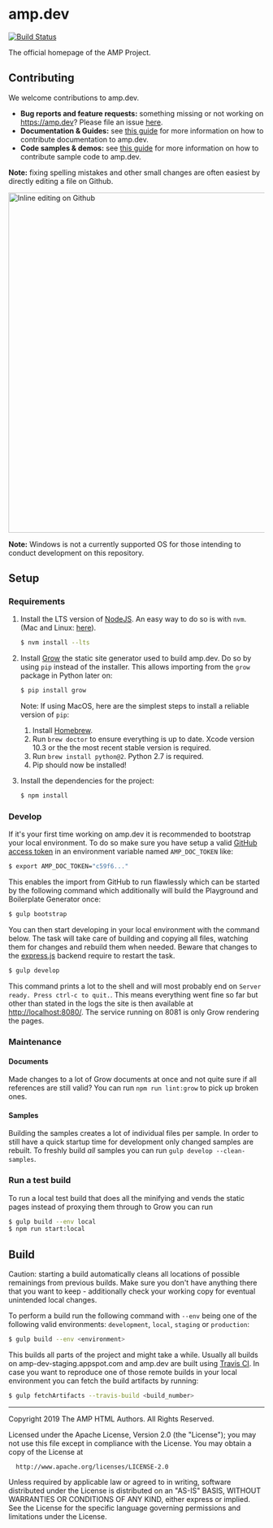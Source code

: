 # amp.dev

[![Build Status](https://travis-ci.org/ampproject/amp.dev.svg?branch=future)](https://travis-ci.org/ampproject/amp.dev)

The official homepage of the AMP Project.

## Contributing

We welcome contributions to amp.dev.

* **Bug reports and feature requests:** something missing or not working on https://amp.dev? Please file an issue [here](https://github.com/ampproject/docs/issues/new).
* **Documentation & Guides:** see [this guide](./contributing/documentation.md) for more information on how to contribute documentation to amp.dev.
* **Code samples & demos:** see [this guide](./contributing/samples.md) for more information on how to contribute sample code to amp.dev.

**Note:** fixing spelling mistakes and other small changes are often easiest by directly editing a file on Github.

<img width="669" alt="Inline editing on Github" src="https://user-images.githubusercontent.com/380472/59018008-2d8f5580-8845-11e9-8160-e2890e2c7944.png">

**Note:** Windows is not a currently supported OS for those intending to conduct development on this repository.

## Setup

### Requirements

1.  Install the LTS version of [NodeJS](https://nodejs.org). An easy way to do so is with `nvm`. (Mac and Linux: [here](https://github.com/creationix/nvm)).
    ```sh
    $ nvm install --lts
    ```

1.  Install [Grow](http://grow.io) the static site generator used to build amp.dev. Do so by using `pip` instead of the installer. This allows importing from the `grow` package in Python later on:
    ```sh
    $ pip install grow
    ```
     Note: If using MacOS, here are the simplest steps to install a reliable version of `pip`:
      1. Install [Homebrew](https://brew.sh/).
      1. Run `brew doctor` to ensure everything is up to date. Xcode version 10.3 or the the most recent stable version is required. 
      1. Run `brew install python@2`. Python 2.7 is required. 
      1. Pip should now be installed! 

1.  Install the dependencies for the project:
    ```sh
    $ npm install
    ```

### Develop

If it's your first time working on amp.dev it is recommended to bootstrap your local environment. To do so make sure you have setup a valid [GitHub access token](https://github.com/settings/tokens) in an environment variable named `AMP_DOC_TOKEN` like:

```sh
$ export AMP_DOC_TOKEN="c59f6..."
```

This enables the import from GitHub to run flawlessly which can be started by the following command which additionally will build the Playground and Boilerplate Generator once:

```sh
$ gulp bootstrap
```

You can then start developing in your local environment with the command below. The task will take care of building and copying all files, watching them for changes and rebuild them when needed. Beware that changes to the [express.js](https://expressjs.com/) backend require to restart the task.

```sh
$ gulp develop
```

This command prints a lot to the shell and will most probably end on `Server ready. Press ctrl-c to quit.`. This means everything went fine so far but other than stated in the logs the site is then available at [http://localhost:8080/](http://localhost:8080/). The service running on 8081 is only Grow rendering the pages.

### Maintenance

#### Documents
Made changes to a lot of Grow documents at once and not quite sure if all references are still valid? You can run `npm run lint:grow` to pick up broken ones.

#### Samples
Building the samples creates a lot of individual files per sample. In order to still have a quick startup time for development only changed samples are rebuilt. To freshly build *all* samples you can run `gulp develop --clean-samples`.

### Run a test build
To run a local test build that does all the minifying and vends the static pages instead of
proxying them through to Grow you can run

```sh
$ gulp build --env local
$ npm run start:local
```

## Build
Caution: starting a build automatically cleans all locations of possible remainings from previous builds. Make sure you don't have anything there that you want to keep - additionally check your working copy for eventual unintended local changes.

To perform a build run the following command with `--env` being one of the following valid environments: `development`, `local`, `staging` or `production`:

```sh
$ gulp build --env <environment>
```

This builds all parts of the project and might take a while. Usually all builds on amp-dev-staging.appspot.com and amp.dev are built using [Travis CI](https://travis-ci.org/ampproject/docs). In case you want to reproduce one of those remote builds in your local environment you can fetch the build artifacts by running:

```sh
$ gulp fetchArtifacts --travis-build <build_number>
```

- - -

 Copyright 2019 The AMP HTML Authors. All Rights Reserved.

 Licensed under the Apache License, Version 2.0 (the "License");
 you may not use this file except in compliance with the License.
 You may obtain a copy of the License at

      http://www.apache.org/licenses/LICENSE-2.0

 Unless required by applicable law or agreed to in writing, software
 distributed under the License is distributed on an "AS-IS" BASIS,
 WITHOUT WARRANTIES OR CONDITIONS OF ANY KIND, either express or implied.
 See the License for the specific language governing permissions and
 limitations under the License.
